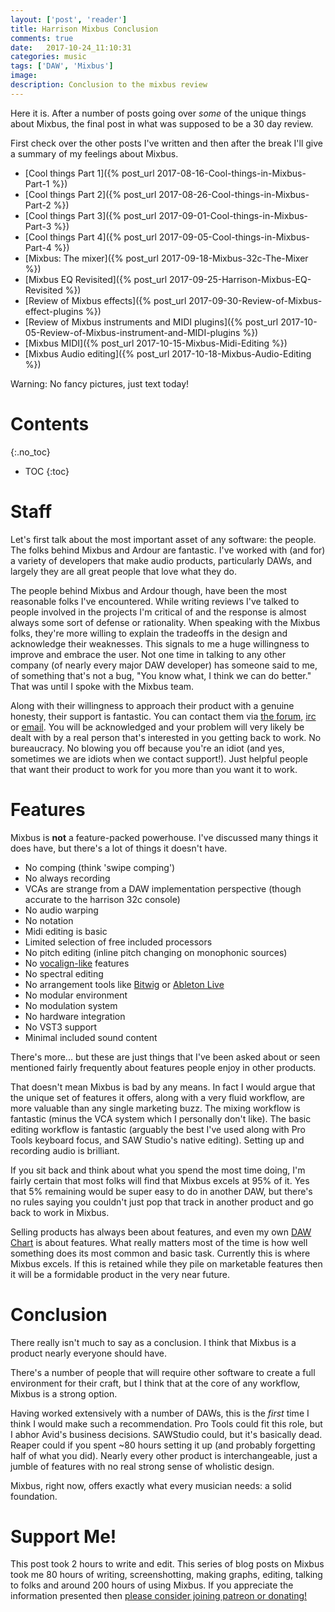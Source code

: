 ```yaml
---
layout: ['post', 'reader']
title: Harrison Mixbus Conclusion
comments: true
date:   2017-10-24_11:10:31 
categories: music
tags: ['DAW', 'Mixbus']
image:
description: Conclusion to the mixbus review
---
```


Here it is. After a number of posts going over _some_ of the unique things about Mixbus, the final post in what was supposed to be a 30 day review.

First check over the other posts I've written and then after the break I'll give a summary of my feelings about Mixbus.

* [Cool things Part 1]({% post_url 2017-08-16-Cool-things-in-Mixbus-Part-1 %})
* [Cool things Part 2]({% post_url 2017-08-26-Cool-things-in-Mixbus-Part-2 %})
* [Cool things Part 3]({% post_url 2017-09-01-Cool-things-in-Mixbus-Part-3 %})
* [Cool things Part 4]({% post_url 2017-09-05-Cool-things-in-Mixbus-Part-4 %})
* [Mixbus: The mixer]({% post_url 2017-09-18-Mixbus-32c-The-Mixer %})
* [Mixbus EQ Revisited]({% post_url 2017-09-25-Harrison-Mixbus-EQ-Revisited %})
* [Review of Mixbus effects]({% post_url 2017-09-30-Review-of-Mixbus-effect-plugins %})
* [Review of Mixbus instruments and MIDI plugins]({% post_url 2017-10-05-Review-of-Mixbus-instrument-and-MIDI-plugins %})
* [Mixbus MIDI]({% post_url 2017-10-15-Mixbus-Midi-Editing %})
* [Mixbus Audio editing]({% post_url 2017-10-18-Mixbus-Audio-Editing %})

Warning: No fancy pictures, just text today!

<!--more-->

# Contents
{:.no_toc}
* TOC
{:toc}

# Staff

Let's first talk about the most important asset of any software: the people. The folks behind Mixbus and Ardour are fantastic. I've worked with (and for) a variety of developers that make audio products, particularly DAWs, and largely they are all great people that love what they do.

The people behind Mixbus and Ardour though, have been the most reasonable folks I've encountered. While writing reviews I've talked to people involved in the projects I'm critical of and the response is almost always some sort of defense or rationality. When speaking with the Mixbus folks, they're more willing to explain the tradeoffs in the design and acknowledge their weaknesses. This signals to me a huge willingness to improve and embrace the user. Not one time in talking to any other company (of nearly every major DAW developer) has someone said to me, of something that's not a bug, "You know what, I think we can do better." That was until I spoke with the Mixbus team.

Along with their willingness to approach their product with a genuine honesty, their support is fantastic. You can contact them via [the forum](http://mixbus.harrisonconsoles.com/forum/index.php), [irc](http://webchat.freenode.net/?channels=ardour-mixbus) or [email](mailto:mixbus@harrisonconsoles.com). You will be acknowledged and your problem will very likely be dealt with by a real person that's interested in you getting back to work. No bureaucracy. No blowing you off because you're an idiot (and yes, sometimes we are idiots when we contact support!). Just helpful people that want their product to work for you more than you want it to work.

# Features

Mixbus is **not** a feature-packed powerhouse. I've discussed many things it does have, but there's a lot of things it doesn't have.

* No comping (think 'swipe comping')
* No always recording
* VCAs are strange from a DAW implementation perspective (though accurate to the harrison 32c console)
* No audio warping
* No notation
* Midi editing is basic
* Limited selection of free included processors
* No pitch editing (inline pitch changing on monophonic sources)
* No [vocalign-like](http://www.synchroarts.com/products/vocalign-pro/overview) features
* No spectral editing
* No arrangement tools like [Bitwig](https://www.bitwig.com/en/home.html) or [Ableton Live](https://www.ableton.com)
* No modular environment
* No modulation system
* No hardware integration
* No VST3 support
* Minimal included sound content

There's more... but these are just things that I've been asked about or seen mentioned fairly frequently about features people enjoy in other products.

That doesn't mean Mixbus is bad by any means. In fact I would argue that the unique set of features it offers, along with a very fluid workflow, are more valuable than any single marketing buzz. The mixing workflow is fantastic (minus the VCA system which I personally don't like). The basic editing workflow is fantastic (arguably the best I've used along with Pro Tools keyboard focus, and SAW Studio's native editing). Setting up and recording audio is brilliant.

If you sit back and think about what you spend the most time doing, I'm fairly certain that most folks will find that Mixbus excels at 95% of it. Yes that 5% remaining would be super easy to do in another DAW, but there's no rules saying you couldn't just pop that track in another product and go back to work in Mixbus.

Selling products has always been about features, and even my own [DAW Chart](/DAW-Chart.html) is about features. What really matters most of the time is how well something does its most common and basic task. Currently this is where Mixbus excels. If this is retained while they pile on marketable features then it will be a formidable product in the very near future.

# Conclusion

There really isn't much to say as a conclusion. I think that Mixbus is a product nearly everyone should have.

There's a number of people that will require other software to create a full environment for their craft, but I think that at the core of any workflow, Mixbus is a strong option.

Having worked extensively with a number of DAWs, this is the _first_ time I think I would make such a recommendation. Pro Tools could fit this role, but I abhor Avid's business decisions. SAWStudio could, but it's basically dead. Reaper could if you spent ~80 hours setting it up (and probably forgetting half of what you did). Nearly every other product is interchangeable, just a jumble of features with no real strong sense of wholistic design.

Mixbus, right now, offers exactly what every musician needs: a solid foundation.

# Support Me!

This post took 2 hours to write and edit. This series of blog posts on Mixbus took me 80 hours of writing, screenshotting, making graphs, editing, talking to folks and around 200 hours of using Mixbus. If you appreciate the information presented then <a href="/DonateNow/">please consider joining patreon or donating!</a>







